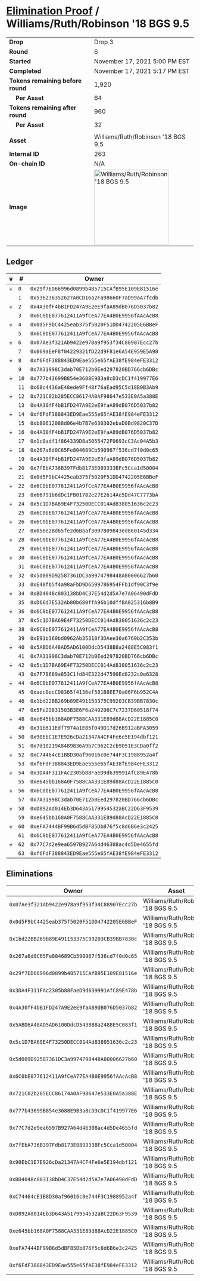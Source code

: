 # [Elimination Proof](./readme.md) / Williams/Ruth/Robinson &#039;18 BGS 9.5

|||
|---|---|
| **Drop** | Drop 3 |
| **Round** | 6 |
| **Started** | November 17, 2021 5:00 PM EST |
| **Completed** | November 17, 2021 5:17 PM EST |
| **Tokens remaining before round** | 1,920 |
| **&nbsp;&nbsp;&nbsp;&nbsp;Per Asset** | 64 |
| **Tokens remaining after round** | 960 |
| **&nbsp;&nbsp;&nbsp;&nbsp;Per Asset** | 32 |
| | |
| **Asset** | Williams/Ruth/Robinson &#039;18 BGS 9.5 |
| **Internal ID** | 263 |
| **On-chain ID** | N/A |
| **Image** | <img src="https://tcdn.blokpax.com/94d9199b-dc5d-44c1-8544-12ad6c8b03e5/89c461fa8ff97e0f99cba47bbafb1ba17e6b2918ee035ee5df6b124594cc1ab1.jpg" height="200" alt="Williams/Ruth/Robinson &#039;18 BGS 9.5" /> |

## Ledger

| 💀 | # | Owner |
| --- | --- | --- |
| 💀 | `0` | `0x29f7ED66996d0899b485715CAfB95E109E81516e` |
|  | `1` | `0x536236352627A0CD16a2Fa98660F7aD99aA7fcdb` |
| 💀 | `2` | `0x4A30fF4bB1FD247A9E2eE9faA89dB076D5037b82` |
|  | `3` | `0x6C0bE077612411A9fCeA77EA4B0E9956fAAcAcB8` |
| 💀 | `4` | `0x0d5F9bC4425eab375f5020F51DD4742205E6BBeF` |
|  | `5` | `0x6C0bE077612411A9fCeA77EA4B0E9956fAAcAcB8` |
| 💀 | `6` | `0x07Ae3f321Ab9422e978a9f953f34C88907Ecc27b` |
|  | `7` | `0x069aEeF8f04229321fD22d9F81e6A54E959E5A98` |
| 💀 | `8` | `0xf6FdF388843ED9Eae555e65fAE38fE984eFE3312` |
|  | `9` | `0x7A31998C3dab70E712b0Eed297820BD766cb6DBc` |
| 💀 | `10` | `0x777b43699B854e3688E9B3a8cD3cDC1f419977E6` |
|  | `11` | `0x68c4436aE48ede9Ff48f76aEad95C5d18B0B3Ab9` |
| 💀 | `12` | `0x721C02b285ECC86174A0AF98647e533E0A5a388E` |
|  | `13` | `0x4A30fF4bB1FD247A9E2eE9faA89dB076D5037b82` |
| 💀 | `14` | `0xf6FdF388843ED9Eae555e65fAE38fE984eFE3312` |
|  | `15` | `0xb80612088d06e4b7B7e630302ebaD0Bd9820C37D` |
| 💀 | `16` | `0x4A30fF4bB1FD247A9E2eE9faA89dB076D5037b82` |
|  | `17` | `0x1c0adf1f864339D8a5055472F0693cC3Ac04A5b3` |
| 💀 | `18` | `0x267a6d0C65Fe804689Cb590967f536cd7f0d0c65` |
|  | `19` | `0x4A30fF4bB1FD247A9E2eE9faA89dB076D5037b82` |
| 💀 | `20` | `0x7fEbA736B397Fdb8173E089333BFc5Cca1d50004` |
|  | `21` | `0x0d5F9bC4425eab375f5020F51DD4742205E6BBeF` |
| 💀 | `22` | `0x6C0bE077612411A9fCeA77EA4B0E9956fAAcAcB8` |
|  | `23` | `0x66791b6dDc1FB01782e27E2614Ae5Dd47C7773bA` |
| 💀 | `24` | `0x5c1D7BA69E4F73250DECC014Ad838051636c2c23` |
|  | `25` | `0x6C0bE077612411A9fCeA77EA4B0E9956fAAcAcB8` |
| 💀 | `26` | `0x6C0bE077612411A9fCeA77EA4B0E9956fAAcAcB8` |
|  | `27` | `0x056e2Bd65fe2d6Baaf3097809843ed860145d334` |
| 💀 | `28` | `0x6C0bE077612411A9fCeA77EA4B0E9956fAAcAcB8` |
|  | `29` | `0x6C0bE077612411A9fCeA77EA4B0E9956fAAcAcB8` |
| 💀 | `30` | `0x6C0bE077612411A9fCeA77EA4B0E9956fAAcAcB8` |
|  | `31` | `0x6C0bE077612411A9fCeA77EA4B0E9956fAAcAcB8` |
| 💀 | `32` | `0x5d009D92587361DC3a9974798448A80006627b60` |
|  | `33` | `0xE48fb5f4a98aFbD9D6599786954FFb1df90C3f9e` |
| 💀 | `34` | `0xBD4048c803138bD4C37E54d2d5A7e7A06490dFdD` |
|  | `35` | `0xD66d7E532Ab80b680ffA96b10dffBA025316b8B9` |
| 💀 | `36` | `0x6C0bE077612411A9fCeA77EA4B0E9956fAAcAcB8` |
|  | `37` | `0x5c1D7BA69E4F73250DECC014Ad838051636c2c23` |
| 💀 | `38` | `0x6C0bE077612411A9fCeA77EA4B0E9956fAAcAcB8` |
|  | `39` | `0xE91b360bd0962Ab35318f3DAee30a6760b2C353b` |
| 💀 | `40` | `0x5ABD6A48AD5AD6100DdcD5438B8a2488E5C083f1` |
|  | `41` | `0x7A31998C3dab70E712b0Eed297820BD766cb6DBc` |
| 💀 | `42` | `0x5c1D7BA69E4F73250DECC014Ad838051636c2c23` |
|  | `43` | `0x7F78689a853C1fd84E322d47590Ed8232c0e6328` |
| 💀 | `44` | `0x6C0bE077612411A9fCeA77EA4B0E9956fAAcAcB8` |
|  | `45` | `0xaec0ecCD8365f4136ef581B8EE70a06F6b952C4A` |
| 💀 | `46` | `0x1bd22BB269b89E491153375C99203CB39BB7830c` |
|  | `47` | `0x5Fe2D831503B3E6F6a240206C7c7237D60518f74` |
| 💀 | `48` | `0xe645bb168A0F7588CAA331E89d88AcD22E1885C0` |
|  | `49` | `0x31b611Edf7974a1E85f049D17d26B912aBFA3059` |
| 💀 | `50` | `0x90EbC1E7E926cDa21347A4CF4Fe6e5E194dbf121` |
|  | `51` | `0x7d10219A8489836A9b7C962C2cb9051E3CDa0ff2` |
| 💀 | `52` | `0xC74464cE1B8D30af96016c0e744F3C1988952a4f` |
|  | `53` | `0xf6FdF388843ED9Eae555e65fAE38fE984eFE3312` |
| 💀 | `54` | `0x3DA4F311FAc2305b88FaeD9d639991AfC89E478b` |
|  | `55` | `0xe645bb168A0F7588CAA331E89d88AcD22E1885C0` |
| 💀 | `56` | `0x6C0bE077612411A9fCeA77EA4B0E9956fAAcAcB8` |
|  | `57` | `0x7A31998C3dab70E712b0Eed297820BD766cb6DBc` |
| 💀 | `58` | `0xD892Ad014Eb3D643A5179954532aBC22D63F9539` |
|  | `59` | `0xe645bb168A0F7588CAA331E89d88AcD22E1885C0` |
| 💀 | `60` | `0xeFA7444BF99B6d5dBF85Db876f5c8d6B6e3c2425` |
|  | `61` | `0x6C0bE077612411A9fCeA77EA4B0E9956fAAcAcB8` |
| 💀 | `62` | `0x77C7d2e9ea6597B927A64d46308ac4d5De4655fd` |
|  | `63` | `0xf6FdF388843ED9Eae555e65fAE38fE984eFE3312` |


## Eliminations

| Owner | Asset | Qty. | Transaction |
| --- | --- | --- | --- |
| `0x07Ae3f321Ab9422e978a9f953f34C88907Ecc27b` | Williams/Ruth/Robinson '18 BGS 9.5 | 1 | [Polygonscan](https://polygonscan.com/tx/0xe154b2e9d087c984d2e2aeae72d9353ce78e28d3e25bacb98dbe2dc66ee67625) |
| `0x0d5F9bC4425eab375f5020F51DD4742205E6BBeF` | Williams/Ruth/Robinson '18 BGS 9.5 | 1 | [Polygonscan](https://polygonscan.com/tx/0xc2cc446b442842289576d1783d8fcbd7b4a4d9809258965f59598b30d9a05054) |
| `0x1bd22BB269b89E491153375C99203CB39BB7830c` | Williams/Ruth/Robinson '18 BGS 9.5 | 1 | [Polygonscan](https://polygonscan.com/tx/0x9341ce1db46aeb9d81c4ebcf386a07cb043ad3fd570a7790e8e515085f0d686d) |
| `0x267a6d0C65Fe804689Cb590967f536cd7f0d0c65` | Williams/Ruth/Robinson '18 BGS 9.5 | 1 | [Polygonscan](https://polygonscan.com/tx/0x9a421cd21ec7d165a08db04587ae0e256db89697f00fbedaff4cfc53f29cf0cd) |
| `0x29f7ED66996d0899b485715CAfB95E109E81516e` | Williams/Ruth/Robinson '18 BGS 9.5 | 1 | [Polygonscan](https://polygonscan.com/tx/0x8b96d814ef0324cc26188aa27c5efe2a599a3f8721282f81fb1a42a128dbfb4e) |
| `0x3DA4F311FAc2305b88FaeD9d639991AfC89E478b` | Williams/Ruth/Robinson '18 BGS 9.5 | 1 | [Polygonscan](https://polygonscan.com/tx/0x829f264286f6a073a002709f49279951c1d2f7142d5da4f0bee6cfb3628d3502) |
| `0x4A30fF4bB1FD247A9E2eE9faA89dB076D5037b82` | Williams/Ruth/Robinson '18 BGS 9.5 | 2 | [Polygonscan](https://polygonscan.com/tx/0xeb8ead704bb8b84213df35dc8a337b27ed8825a0f7e4faaee5e82fc7f86ed1a7) |
| `0x5ABD6A48AD5AD6100DdcD5438B8a2488E5C083f1` | Williams/Ruth/Robinson '18 BGS 9.5 | 1 | [Polygonscan](https://polygonscan.com/tx/0x9c54f4c6520827f195b0938a54d4cbec4f5977d472e0370aa24ade5501b06f43) |
| `0x5c1D7BA69E4F73250DECC014Ad838051636c2c23` | Williams/Ruth/Robinson '18 BGS 9.5 | 2 | [Polygonscan](https://polygonscan.com/tx/0x1c94ae9e9fd75081e0c7e18d798fb879625a20cf833789a42114aa4c2e122ff1) |
| `0x5d009D92587361DC3a9974798448A80006627b60` | Williams/Ruth/Robinson '18 BGS 9.5 | 1 | [Polygonscan](https://polygonscan.com/tx/0x62b4e18e6f508c14aee8f675b9df4daa74959052e9f36f45267f0e26824d0302) |
| `0x6C0bE077612411A9fCeA77EA4B0E9956fAAcAcB8` | Williams/Ruth/Robinson '18 BGS 9.5 | 8 | [Polygonscan](https://polygonscan.com/tx/0x3d2d470a7fe5013587c03a7cce59a295e27bde2dc327f0173e318c2e59fbadf6) |
| `0x721C02b285ECC86174A0AF98647e533E0A5a388E` | Williams/Ruth/Robinson '18 BGS 9.5 | 1 | [Polygonscan](https://polygonscan.com/tx/0xfcb85e7d4c9d81c548f63d439a595059ac55587c5eeeb00aba0ec50916a16910) |
| `0x777b43699B854e3688E9B3a8cD3cDC1f419977E6` | Williams/Ruth/Robinson '18 BGS 9.5 | 1 | [Polygonscan](https://polygonscan.com/tx/0x4f07945c2db6c2b35db660aa0fd11bd1fc1805c5a5f9f1a2b1c0d1e6c58004e6) |
| `0x77C7d2e9ea6597B927A64d46308ac4d5De4655fd` | Williams/Ruth/Robinson '18 BGS 9.5 | 1 | [Polygonscan](https://polygonscan.com/tx/0x3077ee1c558efea5162f80986459bc055f40b926dfdc3ab24dde91d0182437f7) |
| `0x7fEbA736B397Fdb8173E089333BFc5Cca1d50004` | Williams/Ruth/Robinson '18 BGS 9.5 | 1 | [Polygonscan](https://polygonscan.com/tx/0x98b7e8e10a41ecdb33aef4e90f0a3eefafa585e76b2941772f206f6d3b0ceddc) |
| `0x90EbC1E7E926cDa21347A4CF4Fe6e5E194dbf121` | Williams/Ruth/Robinson '18 BGS 9.5 | 1 | [Polygonscan](https://polygonscan.com/tx/0x635e250fc8accbae5e7d3d15b003212fd6a40098a099acc63601a6a38bc6ba1d) |
| `0xBD4048c803138bD4C37E54d2d5A7e7A06490dFdD` | Williams/Ruth/Robinson '18 BGS 9.5 | 1 | [Polygonscan](https://polygonscan.com/tx/0x4c206d5d8f1f6d7d520e54c0a61ff2bfe00c3795f7e1eb867557352a619e095c) |
| `0xC74464cE1B8D30af96016c0e744F3C1988952a4f` | Williams/Ruth/Robinson '18 BGS 9.5 | 1 | [Polygonscan](https://polygonscan.com/tx/0xb910807883753250239cc00ecdb74c8b2e6e07f1271b23a4229c526b3100ef26) |
| `0xD892Ad014Eb3D643A5179954532aBC22D63F9539` | Williams/Ruth/Robinson '18 BGS 9.5 | 1 | [Polygonscan](https://polygonscan.com/tx/0xb9d3834fc4ebf1271f86a34bf424b988430d10478e6f0a96439b3d370a8b8b1e) |
| `0xe645bb168A0F7588CAA331E89d88AcD22E1885C0` | Williams/Ruth/Robinson '18 BGS 9.5 | 1 | [Polygonscan](https://polygonscan.com/tx/0xc2c6c92883f0676d863047a01a9257b828d4d12e33cf0a6071b95be84f902260) |
| `0xeFA7444BF99B6d5dBF85Db876f5c8d6B6e3c2425` | Williams/Ruth/Robinson '18 BGS 9.5 | 1 | [Polygonscan](https://polygonscan.com/tx/0xab22dcde12ffcd9e7e16ccdd87e0556ec0b4a63cc3bb08ee3a16bf1356c0d9b0) |
| `0xf6FdF388843ED9Eae555e65fAE38fE984eFE3312` | Williams/Ruth/Robinson '18 BGS 9.5 | 2 | [Polygonscan](https://polygonscan.com/tx/0xef3bbc8014618943b0054e7fb8ceb24d6a44f6450dddcf6517aef5c36c413004) |
